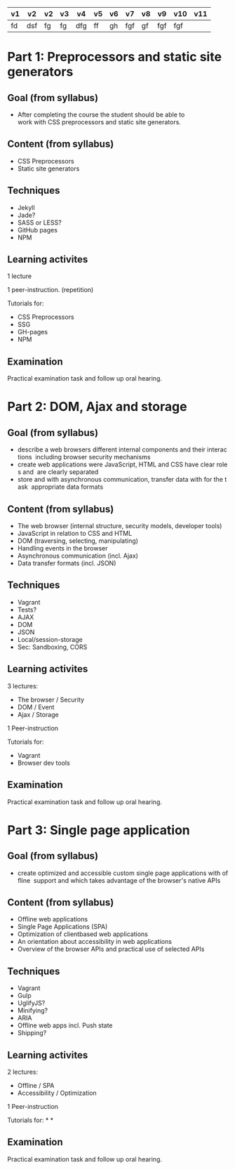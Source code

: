 
|v1|v2|v2|v3|v4|v5|v6|v7|v8|v9|v10|v11|
|--|--|--|--|--|--|--|--|--|--|---|---|
|fd|dsf|fg|fg|dfg|ff|gh|fgf|gf|fgf|fgf|


# Part 1: Preprocessors and static site generators

## Goal (from syllabus)
* After completing the course the student should be able to work with CSS preprocessors and static site generators.

## Content (from syllabus) 
* CSS Preprocessors
* Static site generators

## Techniques
* Jekyll
* Jade?
* SASS or LESS?
* GitHub pages
* NPM 

## Learning activites
1 lecture

1 peer-instruction. (repetition)

Tutorials for:
* CSS Preprocessors
* SSG
* GH-pages
* NPM

## Examination
Practical examination task and follow up oral hearing.


# Part 2: DOM, Ajax and storage

## Goal (from syllabus)
* describe a web browsers different internal components and their interactions 
including browser security mechanisms
* create web applications were JavaScript, HTML and CSS have clear roles and 
are clearly separated
* store and with asynchronous communication, transfer data with for the task 
appropriate data formats 

## Content (from syllabus) 
* The web browser (internal structure, security models, developer tools)
* JavaScript in relation to CSS and HTML
* DOM (traversing, selecting, manipulating)
* Handling events in the browser
* Asynchronous communication (incl. Ajax)
* Data transfer formats (incl. JSON)

## Techniques
* Vagrant
* Tests?
* AJAX
* DOM
* JSON
* Local/session-storage
* Sec: Sandboxing, CORS

## Learning activites
3 lectures:
* The browser / Security
* DOM / Event
* Ajax / Storage

1 Peer-instruction

Tutorials for:
* Vagrant
* Browser dev tools

## Examination
Practical examination task and follow up oral hearing.

# Part 3: Single page application

## Goal (from syllabus)
* create optimized and accessible custom single page applications with offline 
support and which takes advantage of the browser's native APIs

## Content (from syllabus) 
* Offline web applications
* Single Page Applications (SPA)
* Optimization of client­based web applications
* An orientation about accessibility in web applications
* Overview of the browser APIs and practical use of selected APIs

## Techniques
* Vagrant
* Gulp
* UglifyJS?
* Minifying?
* ARIA
* Offline web apps incl. Push state
* Shipping?

## Learning activites
2 lectures:
* Offline / SPA
* Accessibility / Optimization

1 Peer-instruction

Tutorials for:
* 
* 

## Examination
Practical examination task and follow up oral hearing.
